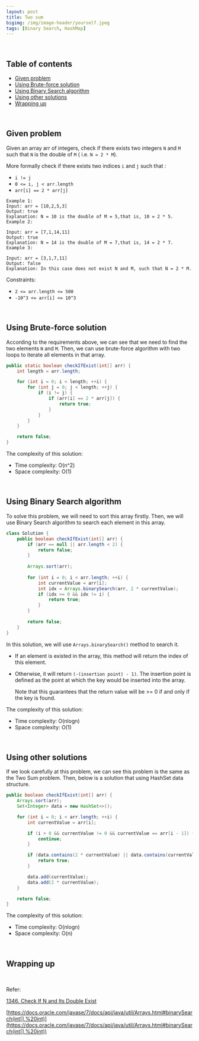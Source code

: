```yaml
---
layout: post
title: Two sum
bigimg: /img/image-header/yourself.jpeg
tags: [Binary Search, HashMap]
---
```





<br>

## Table of contents
- [Given problem](#given-problem)
- [Using Brute-force solution](#using-brute-force-solution)
- [Using Binary Search algorithm](#using-binary-search-algorithm)
- [Using other solutions](#using-other-solutions)
- [Wrapping up](#wrapping-up)


<br>

## Given problem

Given an array arr of integers, check if there exists two integers `N` and `M` such that `N` is the double of `M` ( i.e. `N = 2 * M`).

More formally check if there exists two indices `i` and `j` such that :
- `i != j`
- `0 <= i, j < arr.length`
- `arr[i] == 2 * arr[j]`

```
Example 1:
Input: arr = [10,2,5,3]
Output: true
Explanation: N = 10 is the double of M = 5,that is, 10 = 2 * 5.
Example 2:

Input: arr = [7,1,14,11]
Output: true
Explanation: N = 14 is the double of M = 7,that is, 14 = 2 * 7.
Example 3:

Input: arr = [3,1,7,11]
Output: false
Explanation: In this case does not exist N and M, such that N = 2 * M.
```

Constraints:
- `2 <= arr.length <= 500`
- `-10^3 <= arr[i] <= 10^3`


<br>

## Using Brute-force solution

According to the requirements above, we can see that we need to find the two elements `N` and `M`. Then, we can use brute-force algorithm with two loops to iterate all elements in that array.

```java
public static boolean checkIfExist(int[] arr) {
    int length = arr.length;

    for (int i = 0; i < length; ++i) {
        for (int j = 0; j < length; ++j) {
            if (i != j) {
                if (arr[i] == 2 * arr[j]) {
                    return true;
                }
            }
        }
    }

    return false;
}
```

The complexity of this solution:
- Time complexity: O(n^2)
- Space complexity: O(1)


<br>

## Using Binary Search algorithm

To solve this problem, we will need to sort this array firstly. Then, we will use Binary Search algorithm to search each element in this array.

```java
class Solution {
    public boolean checkIfExist(int[] arr) {
        if (arr == null || arr.length < 2) {
            return false;
        }
        
        Arrays.sort(arr);
        
        for (int i = 0; i < arr.length; ++i) {
            int currentValue = arr[i];
            int idx = Arrays.binarySearch(arr, 2 * currentValue);
            if (idx >= 0 && idx != i) {
                return true;
            }
        }
        
        return false;
    }
}
```

In this solution, we will use `Arrays.binarySearch()` method to search it.
- If an element is existed in the array, this method will return the index of this element.
- Otherwise, it will return `(-(insertion point) - 1)`. The insertion point is defined as the point at which the key would be inserted into the array.

    Note that this guarantees that the return value will be >= 0 if and only if the key is found.

The complexity of this solution:
- Time complexity: O(nlogn)
- Space complexity: O(1)


<br>

## Using other solutions

If we look carefully at this problem, we can see this problem is the same as the Two Sum problem. Then, below is a solution that using HashSet data structure.

```java
public boolean checkIfExist(int[] arr) {
    Arrays.sort(arr);
    Set<Integer> data = new HashSet<>();

    for (int i = 0; i < arr.length; ++i) {
        int currentValue = arr[i];

        if (i > 0 && currentValue != 0 && currentValue == arr[i - 1]) {
            continue;
        }

        if (data.contains(2 * currentValue) || data.contains(currentValue)) {
            return true;
        }

        data.add(currentValue);
        data.add(2 * currentValue);
    }

    return false;
}
```

The complexity of this solution:
- Time complexity: O(nlogn)
- Space complexity: O(n)


<br>

## Wrapping up




<br>

Refer:

[1346. Check If N and Its Double Exist](https://leetcode.com/problems/check-if-n-and-its-double-exist/)

[https://docs.oracle.com/javase/7/docs/api/java/util/Arrays.html#binarySearch(int[],%20int)](https://docs.oracle.com/javase/7/docs/api/java/util/Arrays.html#binarySearch(int[],%20int))
